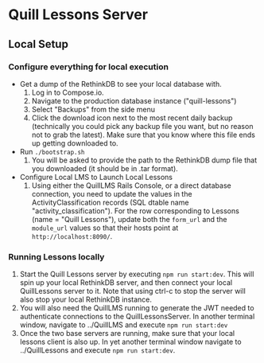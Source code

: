# Quill Lessons Server

## Local Setup

### Configure everything for local execution
- Get a dump of the RethinkDB to see your local database with.
  1.  Log in to Compose.io.
  1. Navigate to the production database instance ("quill-lessons")
  1. Select "Backups" from the side menu
  1. Click the download icon next to the most recent daily backup (technically you could pick any backup file you want, but no reason not to grab the latest).  Make sure that you know where this file ends up getting downloaded to.
- Run `./bootstrap.sh`
  1. You will be asked to provide the path to the RethinkDB dump file that you downloaded (it should be in .tar format).
- Configure Local LMS to Launch Local Lessons
  1. Using either the QuillLMS Rails Console, or a direct database connection, you need to update the values in the ActivityClassification records (SQL dtable name "activity_classification").  For the row corresponding to Lessons (name = "Quill Lessons"), update both the `form_url` and the `module_url` values so that their hosts point at `http://localhost:8090/`.

### Running Lessons locally

1. Start the Quill Lessons server by executing `npm run start:dev`.  This will spin up your local RethinkDB server, and then connect your local QuillLessons server to it.  Note that using ctrl-c to stop the server will also stop your local RethinkDB instance.
1. You will also need the QuillLMS running to generate the JWT needed to authenticate connections to the QuillLessonsServer. In another terminal window, navigate to ../QuillLMS and execute `npm run start:dev`
1. Once the two base servers are running, make sure that your local lessons client is also up.  In yet another terminal window navigate to ../QuillLessons and execute `npm run start:dev`.

